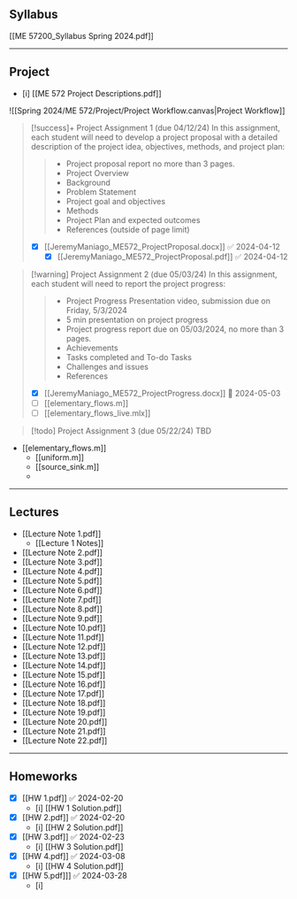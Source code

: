 ## Syllabus
[[ME 57200_Syllabus Spring 2024.pdf]]

---
## Project
- [i] [[ME 572 Project Descriptions.pdf]]

![[Spring 2024/ME 572/Project/Project Workflow.canvas|Project Workflow]]

> [!success]+ Project Assignment 1 (due 04/12/24)
> In this assignment, each student will need to develop a project proposal with a detailed description of the project idea, objectives, methods, and project plan:
>>- Project proposal report no more than 3 pages.
>>- Project Overview
>>- Background
>>- Problem Statement
>>- Project goal and objectives
>>- Methods
>>- Project Plan and expected outcomes
>>- References (outside of page limit)
>- [x] [[JeremyManiago_ME572_ProjectProposal.docx]] ✅ 2024-04-12
>	- [x] [[JeremyManiago_ME572_ProjectProposal.pdf]] ✅ 2024-04-12


> [!warning] Project Assignment 2 (due 05/03/24)
> In this assignment, each student will need to report the project progress:
>>- Project Progress Presentation video, submission due on Friday, 5/3/2024  
>>- 5 min presentation on project progress  
>>- Project progress report due on 05/03/2024, no more than 3 pages.  
>>- Achievements  
>>- Tasks completed and To-do Tasks  
>>- Challenges and issues  
>>- References
>- [x]  [[JeremyManiago_ME572_ProjectProgress.docx]] 📅 2024-05-03 
>- [ ]  [[elementary_flows.m]]
>- [ ]  [[elementary_flows_live.mlx]]


> [!todo] Project Assignment 3 (due 05/22/24)
> TBD

- [[elementary_flows.m]]
	- [[uniform.m]]
	- [[source_sink.m]]
	- 

---
## Lectures
- [[Lecture Note 1.pdf]]
	- [[Lecture 1 Notes]]
- [[Lecture Note 2.pdf]]
- [[Lecture Note 3.pdf]]
- [[Lecture Note 4.pdf]]
- [[Lecture Note 5.pdf]]
- [[Lecture Note 6.pdf]]
- [[Lecture Note 7.pdf]]
- [[Lecture Note 8.pdf]]
- [[Lecture Note 9.pdf]]
- [[Lecture Note 10.pdf]]
- [[Lecture Note 11.pdf]]
- [[Lecture Note 12.pdf]]
- [[Lecture Note 13.pdf]]
- [[Lecture Note 14.pdf]]
- [[Lecture Note 15.pdf]]
- [[Lecture Note 16.pdf]]
- [[Lecture Note 17.pdf]]
- [[Lecture Note 18.pdf]]
- [[Lecture Note 19.pdf]]
- [[Lecture Note 20.pdf]]
- [[Lecture Note 21.pdf]]
- [[Lecture Note 22.pdf]]


---
## Homeworks
- [x] [[HW 1.pdf]] ✅ 2024-02-20
	- [i] [[HW 1 Solution.pdf]]
- [x] [[HW 2.pdf]] ✅ 2024-02-20
	- [i] [[HW 2 Solution.pdf]]
- [x] [[HW 3.pdf]] ✅ 2024-02-23
	- [i] [[HW 3 Solution.pdf]]
- [x] [[HW 4.pdf]] ✅ 2024-03-08
	- [i] [[HW 4 Solution.pdf]] 
- [x] [[HW 5.pdf]]] ✅ 2024-03-28
	- [i] 